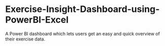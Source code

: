 # Exercise-Insight-Dashboard-using-PowerBI-Excel
A Power BI dashboard which lets users get an easy and quick overview of their exercise data.
